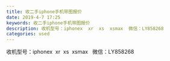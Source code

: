 ```yaml
---
title: 收二手iphone手机带图报价
date: 2019-4-7 17:25
keywords: 收二手iphone手机带图报价
description: 收机型号：iphonex  xr  xs  xsmax  微信：LY858268
categories: used
---
```

<td class="t_f" id="postmessage_3421992">

收机型号：iphonex  xr  xs  xsmax   微信：LY858268</td>
